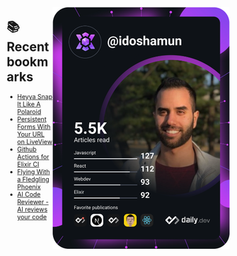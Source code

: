 <a href="https://app.daily.dev/idoshamun"><img src="https://raw.githubusercontent.com/idoshamun/idoshamun/devcard/devcard.svg" align='right' width="400" alt="Ido Shamun's Dev Card"/></a>

# 📚 Recent bookmarks
<!-- BOOKMARKS:START -->
- [Heyya Snap It Like A Polaroid](https://app.daily.dev/posts/92NnTGY7v?utm_source=rss&utm_medium=bookmarks&utm_campaign=28849d86070e4c099c877ab6837c61f0)
- [Persistent Forms With Your URL on LiveView](https://app.daily.dev/posts/ooRgptKfT?utm_source=rss&utm_medium=bookmarks&utm_campaign=28849d86070e4c099c877ab6837c61f0)
- [Github Actions for Elixir CI](https://app.daily.dev/posts/ineW__NYC?utm_source=rss&utm_medium=bookmarks&utm_campaign=28849d86070e4c099c877ab6837c61f0)
- [Flying With a Fledgling Phoenix](https://app.daily.dev/posts/effVBhUaQ?utm_source=rss&utm_medium=bookmarks&utm_campaign=28849d86070e4c099c877ab6837c61f0)
- [AI Code Reviewer - AI reviews your code](https://app.daily.dev/posts/U-7P2lGAp?utm_source=rss&utm_medium=bookmarks&utm_campaign=28849d86070e4c099c877ab6837c61f0)
<!-- BOOKMARKS:END -->
